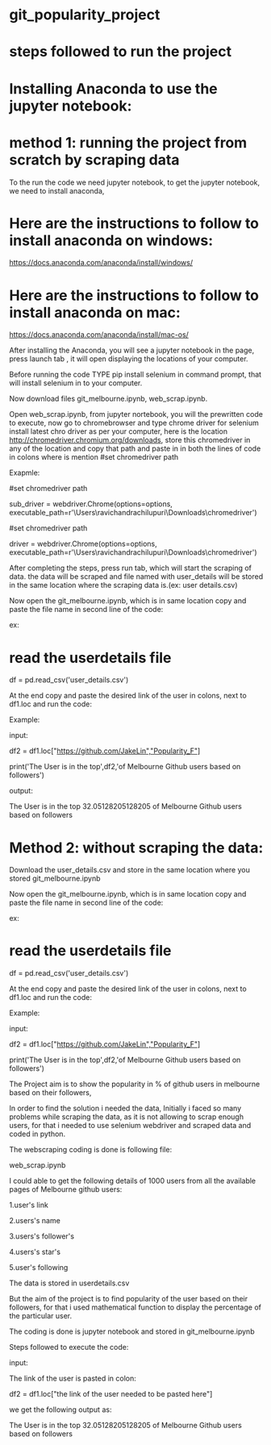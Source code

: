 # git_popularity_project

# steps followed to run the project

# Installing Anaconda to use the jupyter notebook:

# method 1: running the project from scratch by scraping data

To the run the code we need jupyter notebook, to get the jupyter notebook, we need to install anaconda, 

# Here are the instructions to follow to install anaconda on windows:

https://docs.anaconda.com/anaconda/install/windows/

# Here are the instructions to follow to install anaconda on mac:

https://docs.anaconda.com/anaconda/install/mac-os/

After installing the Anaconda, you will see a jupyter notebook in the page, press launch tab , it will open displaying the locations of your computer.

Before running the code TYPE pip install selenium in command prompt, that will install selenium in to your computer.

Now download files  git_melbourne.ipynb, web_scrap.ipynb.

Open web_scrap.ipynb, from jupyter nortebook, you will the prewritten code to execute, now go to chromebrowser and type chrome driver for selenium install latest chro driver as per your computer, here is the location http://chromedriver.chromium.org/downloads, store this chromedriver in any of the location and copy that path and paste in
in both the lines of code in colons where is mention #set chromedriver path 

Exapmle:

#set chromedriver path

sub_driver = webdriver.Chrome(options=options, executable_path=r'\Users\ravichandrachilupuri\Downloads\chromedriver')

#set chromedriver path

driver = webdriver.Chrome(options=options, executable_path=r'\Users\ravichandrachilupuri\Downloads\chromedriver')

After completing the steps, press run tab, which will start the scraping of data. the data will be scraped and file named with user_details will be stored in the same location where the scraping data is.(ex: user details.csv)

Now open the git_melbourne.ipynb, which is in same location copy and paste the file name in second line of the code:

ex:
# read the userdetails file
df = pd.read_csv('user_details.csv')

At the end copy and paste the desired link of the user in colons, next to df1.loc and run the code:

Example:

input:

df2 = df1.loc["https://github.com/JakeLin","Popularity_F"]

print('The User is in the top',df2,'of Melbourne Github users based on followers')

output:

The User is in the top 32.05128205128205 of Melbourne Github users based on followers


# Method 2: without scraping the data:

Download the user_details.csv and store in the same location where you stored git_melbourne.ipynb

Now open the git_melbourne.ipynb, which is in same location copy and paste the file name in second line of the code:

ex:
# read the userdetails file
df = pd.read_csv('user_details.csv')

At the end copy and paste the desired link of the user in colons, next to df1.loc and run the code:

Example:

input:

df2 = df1.loc["https://github.com/JakeLin","Popularity_F"]

print('The User is in the top',df2,'of Melbourne Github users based on followers')


The Project aim is to show the popularity in % of github users in melbourne based on their followers,

In order to find the solution i needed the data, Initially i faced so many problems while scraping the data, as it is not allowing to scrap enough users, for that i needed to use selenium webdriver and scraped data and coded in python. 

The webscraping coding is done is following file:

web_scrap.ipynb

I could able to get the following details of 1000 users from all the available pages of Melbourne github users:

1.user's link

2.users's name

3.users's follower's

4.users's star's

5.user's following

The data is stored  in userdetails.csv

But the aim of the project is to find popularity of the user based on their followers, for that i used mathematical function to display the percentage of the particular user.

The coding is done is jupyter notebook and stored in git_melbourne.ipynb

Steps followed to execute the code:

input:

The link of the user is pasted in colon:

df2 = df1.loc["the link of the user needed to be pasted here"]

we get the following output as:

The User is in the top 32.05128205128205 of Melbourne Github users based on followers



